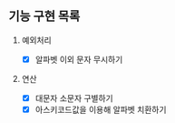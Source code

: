 ## 기능 구현 목록

1. 예외처리

   - [x] 알파벳 이외 문자 무시하기

2. 연산
   - [x] 대문자 소문자 구별하기
   - [x] 아스키코드값을 이용해 알파벳 치환하기

